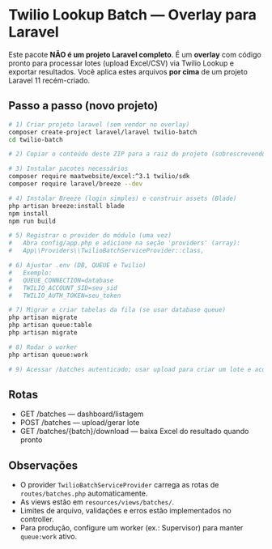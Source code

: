 # Twilio Lookup Batch — Overlay para Laravel

Este pacote **NÃO é um projeto Laravel completo**. É um **overlay** com código pronto para
processar lotes (upload Excel/CSV) via Twilio Lookup e exportar resultados.
Você aplica estes arquivos **por cima** de um projeto Laravel 11 recém-criado.

## Passo a passo (novo projeto)

```bash
# 1) Criar projeto laravel (sem vendor no overlay)
composer create-project laravel/laravel twilio-batch
cd twilio-batch

# 2) Copiar o conteúdo deste ZIP para a raiz do projeto (sobrescrevendo se pedir)

# 3) Instalar pacotes necessários
composer require maatwebsite/excel:^3.1 twilio/sdk
composer require laravel/breeze --dev

# 4) Instalar Breeze (login simples) e construir assets (Blade)
php artisan breeze:install blade
npm install
npm run build

# 5) Registrar o provider do módulo (uma vez)
#   Abra config/app.php e adicione na seção 'providers' (array):
#   App\\Providers\\TwilioBatchServiceProvider::class,

# 6) Ajustar .env (DB, QUEUE e Twilio)
#   Exemplo:
#   QUEUE_CONNECTION=database
#   TWILIO_ACCOUNT_SID=seu_sid
#   TWILIO_AUTH_TOKEN=seu_token

# 7) Migrar e criar tabelas da fila (se usar database queue)
php artisan migrate
php artisan queue:table
php artisan migrate

# 8) Rodar o worker
php artisan queue:work

# 9) Acessar /batches autenticado; usar upload para criar um lote e acompanhar o processamento.
```

## Rotas
- GET /batches — dashboard/listagem
- POST /batches — upload/gerar lote
- GET /batches/{batch}/download — baixa Excel do resultado quando pronto

## Observações
- O provider `TwilioBatchServiceProvider` carrega as rotas de `routes/batches.php` automaticamente.
- As views estão em `resources/views/batches/`.
- Limites de arquivo, validações e erros estão implementados no controller.
- Para produção, configure um worker (ex.: Supervisor) para manter `queue:work` ativo.

